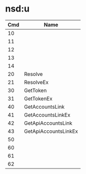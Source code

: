 # nsd:u

| Cmd | Name                 |
| --- | -------------------- |
| 10  |                      |
| 11  |                      |
| 12  |                      |
| 13  |                      |
| 14  |                      |
| 20  | Resolve              |
| 21  | ResolveEx            |
| 30  | GetToken             |
| 31  | GetTokenEx           |
| 40  | GetAccountsLink      |
| 41  | GetAccountsLinkEx    |
| 42  | GetApiAccountsLink   |
| 43  | GetApiAccountsLinkEx |
| 50  |                      |
| 60  |                      |
| 61  |                      |
| 62  |                      |
